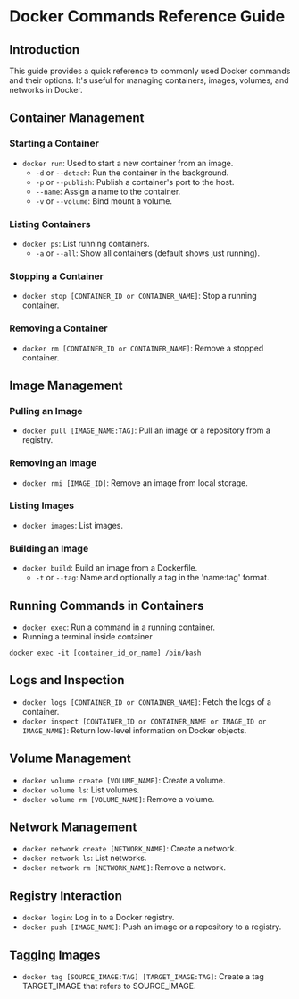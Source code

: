 
# Docker Commands Reference Guide

## Introduction

This guide provides a quick reference to commonly used Docker commands and their options. It's useful for managing containers, images, volumes, and networks in Docker.

## Container Management

### Starting a Container

-   `docker run`: Used to start a new container from an image.
    -   `-d` or `--detach`: Run the container in the background.
    -   `-p` or `--publish`: Publish a container's port to the host.
    -   `--name`: Assign a name to the container.
    -   `-v` or `--volume`: Bind mount a volume.

### Listing Containers

-   `docker ps`: List running containers.
    -   `-a` or `--all`: Show all containers (default shows just running).

### Stopping a Container

-   `docker stop [CONTAINER_ID or CONTAINER_NAME]`: Stop a running container.

### Removing a Container

-   `docker rm [CONTAINER_ID or CONTAINER_NAME]`: Remove a stopped container.

## Image Management

### Pulling an Image

-   `docker pull [IMAGE_NAME:TAG]`: Pull an image or a repository from a registry.

### Removing an Image

-   `docker rmi [IMAGE_ID]`: Remove an image from local storage.

### Listing Images

-   `docker images`: List images.

### Building an Image

-   `docker build`: Build an image from a Dockerfile.
    -   `-t` or `--tag`: Name and optionally a tag in the 'name:tag' format.

## Running Commands in Containers

-   `docker exec`: Run a command in a running container.
- Running a terminal inside container
```
docker exec -it [container_id_or_name] /bin/bash

```

## Logs and Inspection

-   `docker logs [CONTAINER_ID or CONTAINER_NAME]`: Fetch the logs of a container.
-   `docker inspect [CONTAINER_ID or CONTAINER_NAME or IMAGE_ID or IMAGE_NAME]`: Return low-level information on Docker objects.

## Volume Management

-   `docker volume create [VOLUME_NAME]`: Create a volume.
-   `docker volume ls`: List volumes.
-   `docker volume rm [VOLUME_NAME]`: Remove a volume.

## Network Management

-   `docker network create [NETWORK_NAME]`: Create a network.
-   `docker network ls`: List networks.
-   `docker network rm [NETWORK_NAME]`: Remove a network.

## Registry Interaction

-   `docker login`: Log in to a Docker registry.
-   `docker push [IMAGE_NAME]`: Push an image or a repository to a registry.

## Tagging Images

-   `docker tag [SOURCE_IMAGE:TAG] [TARGET_IMAGE:TAG]`: Create a tag TARGET_IMAGE that refers to SOURCE_IMAGE.
